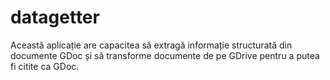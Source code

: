 # datagetter
Această aplicație are capacitea să extragă informație structurată din documente GDoc și să transforme documente de pe GDrive pentru a putea fi citite ca GDoc.
